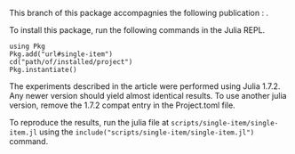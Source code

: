 This branch of this package accompagnies the following publication : . 

To install this package, run the following commands in the Julia REPL.
```
using Pkg
Pkg.add("url#single-item")
cd("path/of/installed/project")
Pkg.instantiate()
```
The experiments described in the article were performed using Julia 1.7.2. Any newer version should yield almost identical results. To use another julia version, remove the 1.7.2 compat entry in the Project.toml file.

To reproduce the results, run the julia file at `scripts/single-item/single-item.jl` using the `include("scripts/single-item/single-item.jl")` command.
